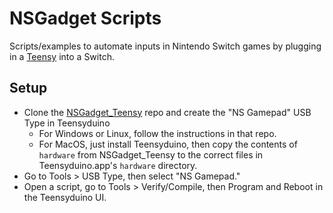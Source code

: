 # NSGadget Scripts
Scripts/examples to automate inputs in Nintendo Switch games by plugging in a [Teensy](https://www.pjrc.com/teensy) into a Switch.

## Setup
* Clone the [NSGadget_Teensy](https://github.com/gdsports/NSGadget_Teensy) repo and create the "NS Gamepad" USB Type in Teensyduino
  * For Windows or Linux, follow the instructions in that repo.
  * For MacOS, just install Teensyduino, then copy the contents of `hardware` from NSGadget_Teensy to the correct files in Teensyduino.app's `hardware` directory.
* Go to Tools > USB Type, then select "NS Gamepad."
* Open a script, go to Tools > Verify/Compile, then Program and Reboot in the Teensyduino UI.
